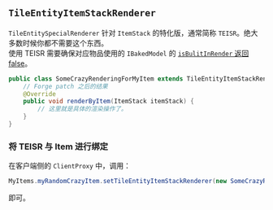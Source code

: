 ## `TileEntityItemStackRenderer`

`TileEntitySpecialRenderer` 针对 `ItemStack` 的特化版，通常简称 `TEISR`。绝大多数时候你都不需要这个东西。  
使用 TEISR 需要确保对应物品使用的 `IBakedModel` 的 [`isBulitInRender` 返回 false](../../chapter-6/custom-model/baked.md)。

```java
public class SomeCrazyRenderingForMyItem extends TileEntityItemStackRenderer {
    // Forge patch 之后的结果
    @Override
    public void renderByItem(ItemStack itemStack) {
        // 这里就是具体的渲染操作了。
    }
}
```

### 将 TEISR 与 Item 进行绑定

在客户端侧的 `ClientProxy` 中，调用：

```java
MyItems.myRandomCrazyItem.setTileEntityItemStackRenderer(new SomeCrazyRenderingForMyItem());
```

即可。
